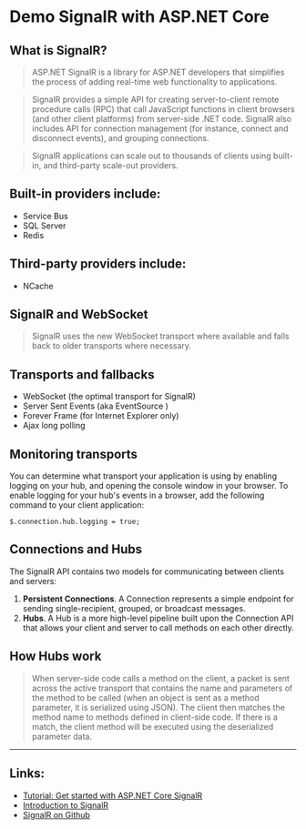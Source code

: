 # Demo SignalR with ASP.NET Core

## What is SignalR?
>ASP.NET SignalR is a library for ASP.NET developers that simplifies the process of adding real-time web functionality to applications.

>SignalR provides a simple API for creating server-to-client remote procedure calls (RPC) that call JavaScript functions in client browsers (and other client platforms) from server-side .NET code. SignalR also includes API for connection management (for instance, connect and disconnect events), and grouping connections.

>SignalR applications can scale out to thousands of clients using built-in, and third-party scale-out providers.

## Built-in providers include:
* Service Bus
* SQL Server
* Redis

## Third-party providers include:
* NCache

## SignalR and WebSocket
>SignalR uses the new WebSocket transport where available and falls back to older transports where necessary.

## Transports and fallbacks
* WebSocket (the optimal transport for SignalR)
* Server Sent Events (aka EventSource )
* Forever Frame (for Internet Explorer only)
* Ajax long polling

## Monitoring transports
You can determine what transport your application is using by enabling logging on your hub, and opening the console window in your browser. To enable logging for your hub's events in a browser, add the following command to your client application:

`$.connection.hub.logging = true;`

## Connections and Hubs
The SignalR API contains two models for communicating between clients and servers: 
1. **Persistent Connections**. A Connection represents a simple endpoint for sending single-recipient, grouped, or broadcast messages.
2. **Hubs**. A Hub is a more high-level pipeline built upon the Connection API that allows your client and server to call methods on each other directly.

## How Hubs work
>When server-side code calls a method on the client, a packet is sent across the active transport that contains the name and parameters of the method to be called (when an object is sent as a method parameter, it is serialized using JSON). The client then matches the method name to methods defined in client-side code. If there is a match, the client method will be executed using the deserialized parameter data.

---
## Links:
* [Tutorial: Get started with ASP.NET Core SignalR](https://learn.microsoft.com/en-us/aspnet/core/tutorials/signalr?view=aspnetcore-7.0&tabs=visual-studio)
* [Introduction to SignalR](https://learn.microsoft.com/en-us/aspnet/signalr/overview/getting-started/introduction-to-signalr)
* [SignalR on Github](https://github.com/signalr)